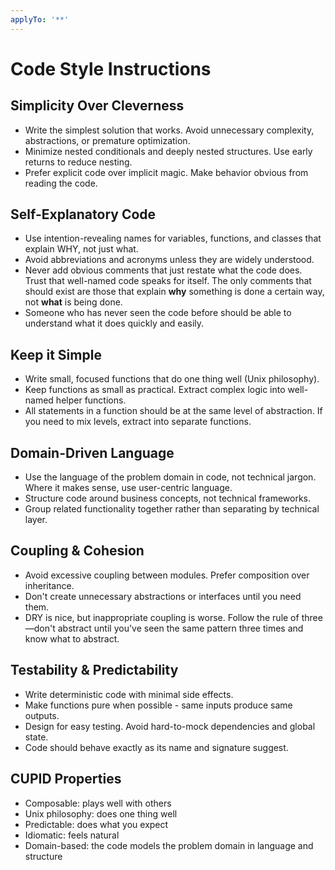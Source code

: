 ```yaml
---
applyTo: '**'
---
```

# Code Style Instructions

## Simplicity Over Cleverness
- Write the simplest solution that works. Avoid unnecessary complexity, abstractions, or premature optimization.
- Minimize nested conditionals and deeply nested structures. Use early returns to reduce nesting.
- Prefer explicit code over implicit magic. Make behavior obvious from reading the code.

## Self-Explanatory Code
- Use intention-revealing names for variables, functions, and classes that explain WHY, not just what.
- Avoid abbreviations and acronyms unless they are widely understood.
- Never add obvious comments that just restate what the code does. Trust that well-named code speaks for itself. The only comments that should exist are those that explain **why** something is done a certain way, not **what** is being done.
- Someone who has never seen the code before should be able to understand what it does quickly and easily.

## Keep it Simple
- Write small, focused functions that do one thing well (Unix philosophy).
- Keep functions as small as practical. Extract complex logic into well-named helper functions.
- All statements in a function should be at the same level of abstraction. If you need to mix levels, extract into separate functions.

## Domain-Driven Language
- Use the language of the problem domain in code, not technical jargon. Where it makes sense, use user-centric language.
- Structure code around business concepts, not technical frameworks.
- Group related functionality together rather than separating by technical layer.

## Coupling & Cohesion
- Avoid excessive coupling between modules. Prefer composition over inheritance.
- Don't create unnecessary abstractions or interfaces until you need them.
- DRY is nice, but inappropriate coupling is worse. Follow the rule of three—don't abstract until you've seen the same pattern three times and know what to abstract.

## Testability & Predictability
- Write deterministic code with minimal side effects.
- Make functions pure when possible - same inputs produce same outputs.
- Design for easy testing. Avoid hard-to-mock dependencies and global state.
- Code should behave exactly as its name and signature suggest.

## CUPID Properties
- Composable: plays well with others
- Unix philosophy: does one thing well
- Predictable: does what you expect
- Idiomatic: feels natural
- Domain-based: the code models the problem domain in language and structure
